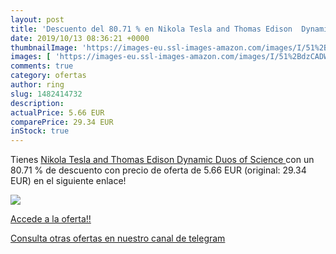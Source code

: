 ```yaml
---
layout: post
title: 'Descuento del 80.71 % en Nikola Tesla and Thomas Edison  Dynamic '
date: 2019/10/13 08:36:21 +0000
thumbnailImage: 'https://images-eu.ssl-images-amazon.com/images/I/51%2BdzCADWmL._SL200_.jpg'
images: [ 'https://images-eu.ssl-images-amazon.com/images/I/51%2BdzCADWmL._SL200_.jpg' ]
comments: true
category: ofertas
author: ring
slug: 1482414732
description:
actualPrice: 5.66 EUR
comparePrice: 29.34 EUR
inStock: true
---
```


Tienes [Nikola Tesla and Thomas Edison  Dynamic Duos of Science ](https://www.amazon.com/dp/1482414732/?tag=redken08-20) con un 80.71 % de descuento con precio de oferta de 5.66 EUR (original: 29.34 EUR) en el siguiente enlace!

[![](https://images-eu.ssl-images-amazon.com/images/I/51%2BdzCADWmL._SL200_.jpg)](https://www.amazon.com/dp/1482414732/?tag=redken08-20)

[Accede a la oferta!!](https://www.amazon.com/dp/1482414732/?tag=redken08-20)

[Consulta otras ofertas en nuestro canal de telegram](https://t.me/s/ofertas25)
